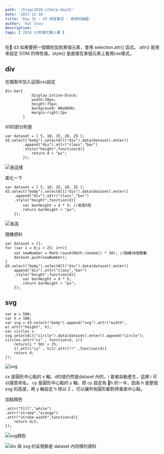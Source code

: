 ```yaml
---
path: '/blog/2018-ithelp-day15'
date: '2017-12-18'
title: 'Day 15 : d3 學習筆記 - 用資料繪圖'
author: 'Kat Chou'
description: ''
tags: ['2018 it邦幫忙鐵人賽']
---
```


在 d3 如果要把一個類別加到某個元素，會用 selection.attr() 函式。
attr() 是用來設定 DOM 的特性值，style() 是直接在某個元素上套用css樣式。

## div
在檔案中加入這個css設定
```
div.bar{
			display:inline-block;
			width:20px;
			height:75px;
			background: #0a969b;
			margin-right:2px
		}
```
d3的部分則是
```
var dataset = [ 5, 10, 15, 20, 25 ];		d3.select("body").selectAll("div").data(dataset).enter()
		.append("div").attr("class","bar")
		.style("height",function(d){
			return d + "px";
		});
```
![長這樣](https://upload-images.jianshu.io/upload_images/4119783-53ca9f7247f8bebb.png?imageMogr2/auto-orient/strip%7CimageView2/2/w/1240)

美化一下
```
var dataset = [ 5, 10, 15, 20, 25 ];		d3.select("body").selectAll("div").data(dataset).enter()
	.append("div").attr("class","bar")
	.style("height",function(d){
		var barHeight = d * 5; //高度5倍
		return barHeight + "px";
	});
```
![長高](https://upload-images.jianshu.io/upload_images/4119783-95d895d82ac4aece.png?imageMogr2/auto-orient/strip%7CimageView2/2/w/1240)

隨機資料
```
var dataset = [];
for (var i = 0;i < 25; i++){
	var newNumber = Math.round(Math.random() * 30); //隨機30個整數
	dataset.push(newNumber);
}
d3.select("body").selectAll("div").data(dataset).enter()
	append("div").attr("class","bar")
	.style("height",function(d){
		var barHeight = d * 5;
		return barHeight + "px";
	});
```
## svg
```
var w = 500;
var h = 100;
var svg = d3.select("body").append("svg").attr("width", w).attr("height", h);
var circles = svg.selectAll("circle").data(dataset).enter().append("circle");
circles.attr("cx" , function(d, i){
	return(i * 50) + 25;
	}).attr("cy" , h/2).attr("r" ,function(d){
	return d;
});
```
![svg](https://upload-images.jianshu.io/upload_images/4119783-019464cc6c2bd76a.png?imageMogr2/auto-orient/strip%7CimageView2/2/w/1240)

cx 是圓形中心點的 x 軸，d的值仍然是dataset 內的，i 是被自動產生，這裡 i 可以隨意命名。
cy 是圓形中心點的 y 軸，把 cy 設定為 h 的一半，因為 h 是整個 svg 的高度，將 y 軸設定 h 除以 2 ，可以讓所有圓形都對齊垂直中心點。

加點顏色
```
.attr("fill","white")
.attr("stroke","orange")
.attr("stroke-width",function(d){
	return d/2;
});
```
![svg顏色](https://upload-images.jianshu.io/upload_images/4119783-40dbd35ee6d7a87c.png?imageMogr2/auto-orient/strip%7CimageView2/2/w/1240)


![div 與 svg 的呈現都是 dataset 內同樣的資料](https://upload-images.jianshu.io/upload_images/4119783-0a843c36bcc6cdee.png?imageMogr2/auto-orient/strip%7CimageView2/2/w/1240)


